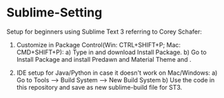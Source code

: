 # Sublime-Setting

Setup for beginners using Sublime Text 3 referring to Corey Schafer:

1. Customize in Package Control(Win: CTRL+SHIFT+P; Mac: CMD+SHIFT+P):
  a) Type in and download Install Package.
  b) Go to Install Package and install Predawn and Material Theme and . 

2. IDE setup for Java/Python in case it doesn't work on Mac/Windows:
  a) Go to Tools --> Build System --> New Build System
  b) Use the code in this repository and save as new sublime-build file for ST3.
